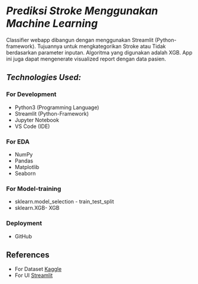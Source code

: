 # *Prediksi Stroke Menggunakan Machine Learning*

Classifier webapp dibangun dengan menggunakan Streamlit (Python-framework). Tujuannya untuk mengkategorikan Stroke atau Tidak berdasarkan parameter inputan. Algoritma yang digunakan adalah XGB. App ini juga dapat mengenerate visualized report dengan data pasien.


## *Technologies Used:*

### For Development
* Python3 (Programming Language)
* Streamlit (Python-Framework)
* Jupyter Notebook
* VS Code (IDE)

### For EDA
* NumPy
* Pandas
* Matplotlib
* Seaborn

### For Model-training
* sklearn.model_selection - train_test_split
* sklearn.XGB- XGB


### Deployment
* GitHub

## References
* For Dataset [Kaggle](https://www.kaggle.com/uciml/Stroke-Dataset)
* For UI [Streamlit](https://streamlit.io/)

